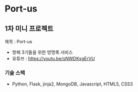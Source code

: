 # Port-us

## 1차 미니 프로젝트

제목 : Port-us

* 항해 3기들을 위한 방명록 서비스
* 유튜브 : https://youtu.be/sNWDKsgErVU

### 기술 스택
* Python, Flask, jinja2, 	MongoDB, Javascript, HTML5, CSS3



